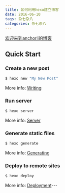 ```yaml
---
title: 如何利用hexo建立博客
date: 2016-06-10
tags: 杂七杂八
categories: 杂七杂八
---
```

[欢迎来到anchorli的博客](http://anchorli.tk/)

## Quick Start

### Create a new post

``` bash
$ hexo new "My New Post"
```

More info: [Writing](https://hexo.io/docs/writing.html)

### Run server

``` bash
$ hexo server
```

More info: [Server](https://hexo.io/docs/server.html)

### Generate static files

``` bash
$ hexo generate
```

More info: [Generating](https://hexo.io/docs/generating.html)

### Deploy to remote sites

``` bash
$ hexo deploy
```

More info: [Deployment](https://hexo.io/docs/deployment.html)---

